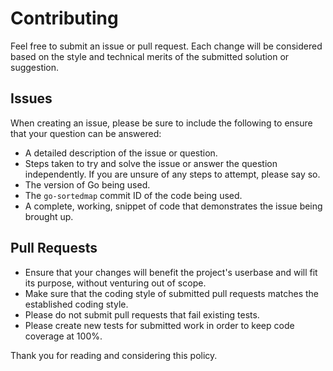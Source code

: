 # Contributing

Feel free to submit an issue or pull request. Each change will be considered based on the style and technical merits of the submitted solution or suggestion.

## Issues

When creating an issue, please be sure to include the following to ensure that your question can be answered:

* A detailed description of the issue or question.
* Steps taken to try and solve the issue or answer the question independently. If you are unsure of any steps to attempt, please say so.
* The version of Go being used.
* The ```go-sortedmap``` commit ID of the code being used.
* A complete, working, snippet of code that demonstrates the issue being brought up.

## Pull Requests

* Ensure that your changes will benefit the project's userbase and will fit its purpose, without venturing out of scope.
* Make sure that the coding style of submitted pull requests matches the established coding style.
* Please do not submit pull requests that fail existing tests.
* Please create new tests for submitted work in order to keep code coverage at 100%.

Thank you for reading and considering this policy.